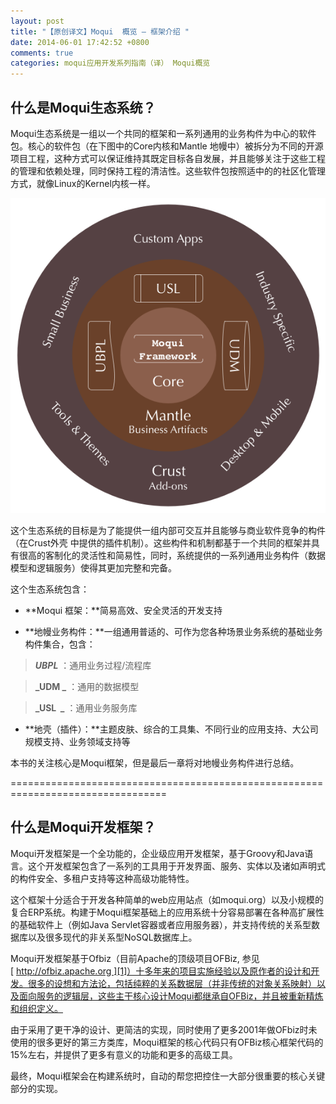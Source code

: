 ```yaml
---
layout: post
title: "【原创译文】Moqui  概览 — 框架介绍 "
date: 2014-06-01 17:42:52 +0800
comments: true
categories: moqui应用开发系列指南（译） Moqui概览
---
```


## 什么是Moqui生态系统？

Moqui生态系统是一组以一个共同的框架和一系列通用的业务构件为中心的软件包。核心的软件包（在下图中的Core内核和Mantle 地幔中）被拆分为不同的开源项目工程，这种方式可以保证维持其既定目标各自发展，并且能够关注于这些工程的管理和依赖处理，同时保持工程的清洁性。这些软件包按照适中的的社区化管理方式，就像Linux的Kernel内核一样。

<!--more-->

![Moqui FrameWork][image-1]

这个生态系统的目标是为了能提供一组内部可交互并且能够与商业软件竞争的构件（在Crust外壳 中提供的插件机制）。这些构件和机制都基于一个共同的框架并具有很高的客制化的灵活性和简易性，同时，系统提供的一系列通用业务构件（数据模型和逻辑服务）使得其更加完整和完备。

这个生态系统包含：

- **Moqui 框架：**简易高效、安全灵活的开发支持

- **地幔业务构件：**一组通用普适的、可作为您各种场景业务系统的基础业务构件集合，包含：

> **_UBPL_** ：通用业务过程/流程库

> **_UDM _** ：通用的数据模型

> **_USL   _** ：通用业务服务库

- **地壳（插件）：**主题皮肤、综合的工具集、不同行业的应用支持、大公司规模支持、业务领域支持等

本书的关注核心是Moqui框架，但是最后一章将对地幔业务构件进行总结。

=================================================================================

## 什么是Moqui开发框架？

Moqui开发框架是一个全功能的，企业级应用开发框架，基于Groovy和Java语言。这个开发框架包含了一系列的工具用于开发界面、服务、实体以及诸如声明式的构件安全、多租户支持等这种高级功能特性。

这个框架十分适合于开发各种简单的web应用站点（如moqui.org）以及小规模的复合ERP系统。构建于Moqui框架基础上的应用系统十分容易部署在各种高扩展性的基础软件上（例如Java Servlet容器或者应用服务器），并支持传统的关系型数据库以及很多现代的非关系型NoSQL数据库上。

Moqui开发框架基于Ofbiz（目前Apache的顶级项目OFBiz, 参见 [ http://ofbiz.apache.org ][1]）十多年来的项目实施经验以及原作者的设计和开发。很多的设想和方法论，包括纯粹的关系数据层（并非传统的对象关系映射）以及面向服务的逻辑层，这些主干核心设计Moqui都继承自OFBiz，并且被重新精炼和组织定义。

由于采用了更干净的设计、更简洁的实现，同时使用了更多2001年做OFbiz时未使用的很多更好的第三方类库，Moqui框架的核心代码只有OFBiz核心框架代码的15%左右，并提供了更多有意义的功能和更多的高级工具。

最终，Moqui框架会在构建系统时，自动的帮您把控住一大部分很重要的核心关键部分的实现。



[1]:	http://ofbiz.apache.org "ofbiz 官网"

[image-1]:	/images/MoquiWorld.png "Moqui FrameWork"